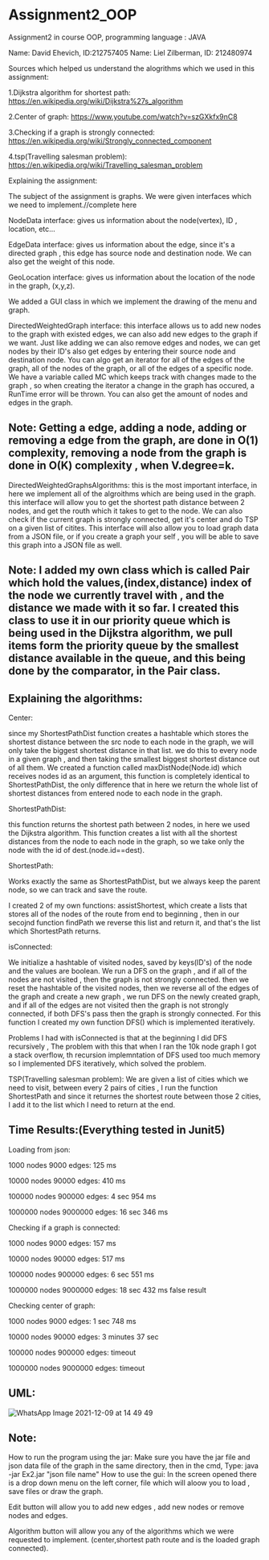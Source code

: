 # Assignment2_OOP
Assignment2 in course OOP, programming language : JAVA

Name: David Ehevich, ID:212757405
Name: Liel Zilberman, ID: 212480974

Sources which helped us understand the alogrithms which we used in this assignment:

1.Dijkstra algorithm for shortest path: https://en.wikipedia.org/wiki/Dijkstra%27s_algorithm

2.Center of graph: https://www.youtube.com/watch?v=szGXkfx9nC8

3.Checking if a graph is strongly connected: https://en.wikipedia.org/wiki/Strongly_connected_component

4.tsp(Travelling salesman problem): https://en.wikipedia.org/wiki/Travelling_salesman_problem

Explaining the assignment: 

The subject of the assignment is graphs. We were given interfaces which we need to implement.//complete here

NodeData interface: gives us information about the node(vertex), ID , location, etc...

EdgeData interface: gives us information about the edge, since it's a directed graph , this edge has source node and destination node. We can also get the weight of this node.

GeoLocation interface: gives us information about the location of the node in the graph, (x,y,z).

We added a GUI class in which we implement the drawing of the menu and graph.

DirectedWeightedGraph interface: this interface allows us to add new nodes to the graph with existed edges, we can also add new edges to the graph if we want. Just like adding we can also remove edges and nodes, we can get nodes by their ID's also get edges by entering their source node and destination node. You can algo get an iterator for all of the edges of the graph, all of the nodes of the graph, or all of the edges of a specific node. We have a variable called MC which keeps track with changes made to the graph , so when creating the iterator a change in the graph has occured, a RunTime error will be thrown. You can also get the amount of nodes and edges in the graph.

Note: Getting a edge, adding a node, adding or removing a edge from the graph, are done in O(1) complexity, removing a node from the graph is done in O(K) complexity , when 
V.degree=k.
--
DirectedWeightedGraphsAlgorithms: this is the most important interface, in here we implement all of the algroithms which are being used in the graph.
this interface will allow you to get the shortest path distance between 2 nodes, and get the routh which it takes to get to the node.
We can also check if the current graph is strongly connected, get it's center and do TSP on a given list of citites.
This interface will also allow you to load graph data from a JSON file, or if you create a graph your self , you will be able to save this graph into a JSON file as well.

Note: I added my own class which is called Pair which hold  the values,(index,distance) index of the node we currently travel with , and the distance we made with it so far.
I created this class to use it in our priority queue which is being used in the Dijkstra algorithm, we pull items form the priority queue by the smallest distance available in the queue, and this being done by the comparator, in the Pair class.
--
Explaining the algorithms:
--
Center:	

since my ShortestPathDist function creates a hashtable which stores the shortest distance between the src node to each node in the graph, we will only take the biggest shortest distance in that list. we do this to every node in a given graph , and then taking the smallest biggest shortest distance out of all them.
We created a function called maxDistNode(Node.id) which receives nodes id as an argument, this function is completely identical to ShortestPathDist, the only difference that in here we return the whole list of shortest distances from entered node to each node in the graph.

ShortestPathDist:  

this function returns the shortest path between 2 nodes, in here we used the Dijkstra algorithm. This function creates a list with all the shortest distances from the node to each node in the graph, so we take only the node with the id of dest.(node.id==dest).

ShortestPath: 

Works exactly the same as ShortestPathDist, but we always keep the parent node, so we can track and save the route.

I created 2 of my own functions: assistShortest, which create a lists that stores all of the nodes of the route from end to beginning , then in our secojnd function findPath 
we reverse this list and return it, and that's the list which ShortestPath returns.

isConnected:

We initialize a hashtable of visited nodes, saved by keys(ID's) of the node and the values are boolean.
We run a DFS on the graph , and if all of the nodes are not visited , then the graph is not strongly connected. then we reset the hashtable of the visited nodes,
then we reverse all of the edges of the graph and create a new graph , we run DFS on the newly created graph, and if all of the edges are not visited then the graph is not strongly connected, if both DFS's pass then the graph is strongly connected.
For this function I created my own function DFS() which is implemented iteratively.

Problems I had with isConnected is that at the beginning I did DFS recursively , The problem with this that when I ran the 10k node graph I got a stack overflow, th recursion implemntation of DFS used too much memory so I implemented DFS iteratively, which solved the problem.

TSP(Travelling salesman problem):
We are given a list of cities which we need to visit, between every 2 pairs of cities , I run the function ShortestPath and since it returnes the shortest route between those 2 cities, I add it to the list which I need to return at the end.

Time Results:(Everything tested in Junit5)
--
Loading from json:

1000 nodes 9000 edges: 125 ms

10000 nodes 90000 edges: 410 ms

100000 nodes 900000 edges: 4 sec 954 ms

1000000 nodes 9000000 edges: 16 sec 346 ms

Checking if a graph is connected:

1000 nodes 9000 edges: 157 ms

10000 nodes 90000 edges: 517 ms

100000 nodes 900000 edges: 6 sec 551 ms

1000000 nodes 9000000 edges: 18  sec 432 ms false result

Checking center of graph:

1000 nodes 9000 edges: 1 sec 748 ms

10000 nodes 90000 edges: 3 minutes 37 sec

100000 nodes 900000 edges: timeout

1000000 nodes 9000000 edges: timeout

UML:
--
![WhatsApp Image 2021-12-09 at 14 49 49](https://user-images.githubusercontent.com/54214707/145421909-49b43e98-d0c7-422b-88f3-e06f86ecde9a.jpeg)

Note:
--
 How to run the program using the jar:
  Make sure you have the jar file and json  data file of the graph in the same directory, then in the cmd,
  Type: java -jar Ex2.jar "json file name"
How to use the gui:
In the screen opened there is a drop down menu on the left corner, file which will aloow you to load , save files or draw the graph.

Edit button will allow you to add new edges , add new nodes or remove nodes and edges.

Algorithm button will allow you any of the algorithms which we were requested to implement. (center,shortest path route and is the loaded graph connected).


